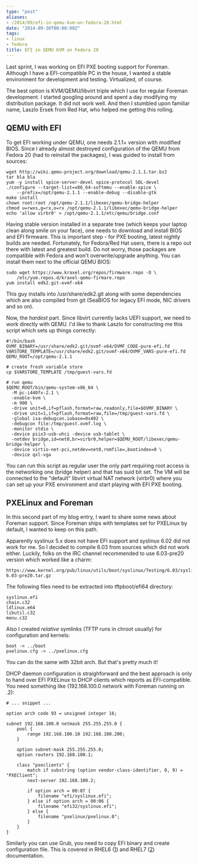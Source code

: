 ```yaml
---
type: "post"
aliases:
- /2014/09/efi-in-qemu-kvm-on-fedora-20.html
date: "2014-09-30T00:00:00Z"
tags:
- linux
- fedora
title: EFI in QEMU KVM on Fedora 20
---
```


Last sprint, I was working on EFI PXE booting support for Foreman. Although I
have a EFI-compatible PC in the house, I wanted a stable environment for
development and testing. Virtualized, of course.

The best option is KVM/QEMU/libvirt triple which I use for regular Foreman
development. I started googling around and spent a day modifying my
distribution package. It did not work well. And then I stumbled upon familiar
name, Laszlo Ersek from Red Hat, who helped me getting this rolling.

## QEMU with EFI

To get EFI working under QEMU, one needs 2.1.1+ version with modified BIOS.
Since I already almost destroyed configuration of the QEMU from Fedora 20 (had
to reinstall the packages), I was guided to install from sources:

    wget http://wiki.qemu-project.org/download/qemu-2.1.1.tar.bz2
    tar bla bla
    yum -y install spice-server-devel spice-protocol SDL-devel
    ./configure --target-list=x86_64-softmmu --enable-spice \
        --prefix=/opt/qemu-2.1.1 --enable-debug --disable-gtk
    make install
    chown root:root /opt/qemu-2.1.1/libexec/qemu-bridge-helper
    chmod u=rwxs,g=rx,o=rx /opt/qemu-2.1.1/libexec/qemu-bridge-helper
    echo 'allow virbr0' > /opt/qemu-2.1.1/etc/qemu/bridge.conf

Having stable version installed in a separate tree (which keeps your laptop
clean along smile on your face), one needs to download and install BIOS and
EFI firmware. This is important step - for PXE booting, latest nightly builds
are needed. Fortunately, for Fedora/Red Hat users, there is a repo out there
with latest and greatest build. Do not worry, those packages are compatible
with Fedora and won't overwrite/upgrade anything. You can install them next to
the official QEMU BIOS:

    sudo wget https://www.kraxel.org/repos/firmware.repo -O \
        /etc/yum.repos.d/kraxel-qemu-firmare.repo
    yum install edk2.git-ovmf-x64

This guy installs into /usr/share/edk2.git along with some dependencies which
are also compiled from git (SeaBIOS for legacy EFI mode, NIC drivers and so
on).

Now, the *hardest* part. Since libvirt currently lacks UEFI support, we need
to work directly with QEMU. I'd like to thank Laszlo for constructing me this
script which sets up things correctly:

    #!/bin/bash
    OVMF_BINARY=/usr/share/edk2.git/ovmf-x64/OVMF_CODE-pure-efi.fd
    VARSTORE_TEMPLATE=/usr/share/edk2.git/ovmf-x64/OVMF_VARS-pure-efi.fd
    QEMU_ROOT=/opt/qemu-2.1.1

    # create fresh variable store
    cp $VARSTORE_TEMPLATE /tmp/guest-vars.fd

    # run qemu
    $QEMU_ROOT/bin/qemu-system-x86_64 \
      -M pc-i440fx-2.1 \
      -enable-kvm \
      -m 900 \
      -drive unit=0,if=pflash,format=raw,readonly,file=$OVMF_BINARY \
      -drive unit=1,if=pflash,format=raw,file=/tmp/guest-vars.fd \
      -global isa-debugcon.iobase=0x402 \
      -debugcon file:/tmp/guest.ovmf.log \
      -monitor stdio \
      -device piix3-usb-uhci -device usb-tablet \
      -netdev bridge,id=net0,br=virbr0,helper=$QEMU_ROOT/libexec/qemu-bridge-helper \
      -device virtio-net-pci,netdev=net0,romfile=,bootindex=0 \
      -device qxl-vga

You can run this script as regular user the only part requiring root access is
the networking one (bridge helper) and that has suid bit set. The VM will be
connected to the "default" libvirt virtual NAT network (virbr0) where you can
set up your PXE environment and start playing with EFI PXE booting.

## PXELinux and Foreman

In this second part of my blog entry, I want to share some news about Foreman
support. Since Foreman ships with templates set for PXELinux by default, I
wanted to keep on this path.

Apparently syslinux 5.x does not have EFI support and syslinux 6.02 did not
work for me. So I decided to compile 6.03 from sources which did not work
either. Luckily, folks on the IRC channel recommended to use 6.03-pre20
version which worked like a charm:

    https://www.kernel.org/pub/linux/utils/boot/syslinux/Testing/6.03/syslinux-6.03-pre20.tar.gz

The following files need to be extracted into tftpboot/efi64 directory:

    syslinux.efi
    chain.c32
    ldlinux.e64
    libutil.c32
    menu.c32

Also I created *relative* symlinks (TFTP runs in chroot usually) for
configuration and kernels:

    boot -> ../boot
    pxelinux.cfg -> ../pxelinux.cfg

You can do the same with 32bit arch. But that's pretty much it!

DHCP daemon configuration is straighforward and the best approach is only to
hand over EFI PXELinux to DHCP clients which reports as EFI-compatible. You
need something like (192.168.100.0 network with Foreman running on .2):

    # ... snippet ...

    option arch code 93 = unsigned integer 16;

    subnet 192.168.100.0 netmask 255.255.255.0 {
        pool {
            range 192.168.100.10 192.168.100.200;
        }

        option subnet-mask 255.255.255.0;
        option routers 192.168.100.1;

        class "pxeclients" {
            match if substring (option vendor-class-identifier, 0, 9) = "PXEClient";
            next-server 192.168.100.2;

            if option arch = 00:07 {
                filename "efi/syslinux.efi";
            } else if option arch = 00:06 {
                filename "efi32/syslinux.efi";
            } else {
                filename "pxelinux/pxelinux.0";
            }
        }
    }

Similarly you can use Grub, you need to copy EFI binary and create
configuration file. This is covered in RHEL6 ([1]) and RHEL7 ([2])
documentation.

[1]: https://access.redhat.com/documentation/en-US/Red_Hat_Enterprise_Linux/6/html/Installation_Guide/s1-netboot-pxe-config-efi.html
[2]: https://access.redhat.com/documentation/en-US/Red_Hat_Enterprise_Linux/7/html/Installation_Guide/chap-installation-server-setup.html#sect-network-boot-setup-uefi


